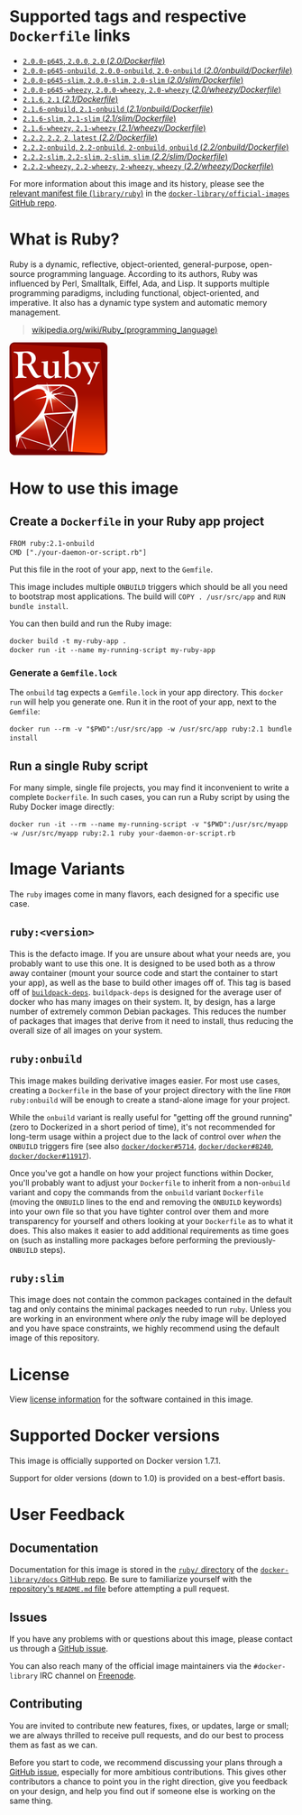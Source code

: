 # Supported tags and respective `Dockerfile` links

-	[`2.0.0-p645`, `2.0.0`, `2.0` (*2.0/Dockerfile*)](https://github.com/docker-library/ruby/blob/3c8701dbc263001651f8a0ac44bfb1c6113b69fa/2.0/Dockerfile)
-	[`2.0.0-p645-onbuild`, `2.0.0-onbuild`, `2.0-onbuild` (*2.0/onbuild/Dockerfile*)](https://github.com/docker-library/ruby/blob/4ccabb5557ce2001aa1ae2a5f719340eb33c0383/2.0/onbuild/Dockerfile)
-	[`2.0.0-p645-slim`, `2.0.0-slim`, `2.0-slim` (*2.0/slim/Dockerfile*)](https://github.com/docker-library/ruby/blob/3c8701dbc263001651f8a0ac44bfb1c6113b69fa/2.0/slim/Dockerfile)
-	[`2.0.0-p645-wheezy`, `2.0.0-wheezy`, `2.0-wheezy` (*2.0/wheezy/Dockerfile*)](https://github.com/docker-library/ruby/blob/3c8701dbc263001651f8a0ac44bfb1c6113b69fa/2.0/wheezy/Dockerfile)
-	[`2.1.6`, `2.1` (*2.1/Dockerfile*)](https://github.com/docker-library/ruby/blob/3c8701dbc263001651f8a0ac44bfb1c6113b69fa/2.1/Dockerfile)
-	[`2.1.6-onbuild`, `2.1-onbuild` (*2.1/onbuild/Dockerfile*)](https://github.com/docker-library/ruby/blob/4ccabb5557ce2001aa1ae2a5f719340eb33c0383/2.1/onbuild/Dockerfile)
-	[`2.1.6-slim`, `2.1-slim` (*2.1/slim/Dockerfile*)](https://github.com/docker-library/ruby/blob/3c8701dbc263001651f8a0ac44bfb1c6113b69fa/2.1/slim/Dockerfile)
-	[`2.1.6-wheezy`, `2.1-wheezy` (*2.1/wheezy/Dockerfile*)](https://github.com/docker-library/ruby/blob/3c8701dbc263001651f8a0ac44bfb1c6113b69fa/2.1/wheezy/Dockerfile)
-	[`2.2.2`, `2.2`, `2`, `latest` (*2.2/Dockerfile*)](https://github.com/docker-library/ruby/blob/3c8701dbc263001651f8a0ac44bfb1c6113b69fa/2.2/Dockerfile)
-	[`2.2.2-onbuild`, `2.2-onbuild`, `2-onbuild`, `onbuild` (*2.2/onbuild/Dockerfile*)](https://github.com/docker-library/ruby/blob/4ccabb5557ce2001aa1ae2a5f719340eb33c0383/2.2/onbuild/Dockerfile)
-	[`2.2.2-slim`, `2.2-slim`, `2-slim`, `slim` (*2.2/slim/Dockerfile*)](https://github.com/docker-library/ruby/blob/3c8701dbc263001651f8a0ac44bfb1c6113b69fa/2.2/slim/Dockerfile)
-	[`2.2.2-wheezy`, `2.2-wheezy`, `2-wheezy`, `wheezy` (*2.2/wheezy/Dockerfile*)](https://github.com/docker-library/ruby/blob/3c8701dbc263001651f8a0ac44bfb1c6113b69fa/2.2/wheezy/Dockerfile)

For more information about this image and its history, please see the [relevant manifest file (`library/ruby`)](https://github.com/docker-library/official-images/blob/master/library/ruby) in the [`docker-library/official-images` GitHub repo](https://github.com/docker-library/official-images).

# What is Ruby?

Ruby is a dynamic, reflective, object-oriented, general-purpose, open-source programming language. According to its authors, Ruby was influenced by Perl, Smalltalk, Eiffel, Ada, and Lisp. It supports multiple programming paradigms, including functional, object-oriented, and imperative. It also has a dynamic type system and automatic memory management.

> [wikipedia.org/wiki/Ruby_(programming_language)](https://en.wikipedia.org/wiki/Ruby_%28programming_language%29)

![logo](https://raw.githubusercontent.com/docker-library/docs/master/ruby/logo.png)

# How to use this image

## Create a `Dockerfile` in your Ruby app project

	FROM ruby:2.1-onbuild
	CMD ["./your-daemon-or-script.rb"]

Put this file in the root of your app, next to the `Gemfile`.

This image includes multiple `ONBUILD` triggers which should be all you need to bootstrap most applications. The build will `COPY . /usr/src/app` and `RUN
bundle install`.

You can then build and run the Ruby image:

	docker build -t my-ruby-app .
	docker run -it --name my-running-script my-ruby-app

### Generate a `Gemfile.lock`

The `onbuild` tag expects a `Gemfile.lock` in your app directory. This `docker run` will help you generate one. Run it in the root of your app, next to the `Gemfile`:

	docker run --rm -v "$PWD":/usr/src/app -w /usr/src/app ruby:2.1 bundle install

## Run a single Ruby script

For many simple, single file projects, you may find it inconvenient to write a complete `Dockerfile`. In such cases, you can run a Ruby script by using the Ruby Docker image directly:

	docker run -it --rm --name my-running-script -v "$PWD":/usr/src/myapp -w /usr/src/myapp ruby:2.1 ruby your-daemon-or-script.rb

# Image Variants

The `ruby` images come in many flavors, each designed for a specific use case.

## `ruby:<version>`

This is the defacto image. If you are unsure about what your needs are, you probably want to use this one. It is designed to be used both as a throw away container (mount your source code and start the container to start your app), as well as the base to build other images off of. This tag is based off of [`buildpack-deps`](https://registry.hub.docker.com/_/buildpack-deps/). `buildpack-deps` is designed for the average user of docker who has many images on their system. It, by design, has a large number of extremely common Debian packages. This reduces the number of packages that images that derive from it need to install, thus reducing the overall size of all images on your system.

## `ruby:onbuild`

This image makes building derivative images easier. For most use cases, creating a `Dockerfile` in the base of your project directory with the line `FROM ruby:onbuild` will be enough to create a stand-alone image for your project.

While the `onbuild` variant is really useful for "getting off the ground running" (zero to Dockerized in a short period of time), it's not recommended for long-term usage within a project due to the lack of control over *when* the `ONBUILD` triggers fire (see also [`docker/docker#5714`](https://github.com/docker/docker/issues/5714), [`docker/docker#8240`](https://github.com/docker/docker/issues/8240), [`docker/docker#11917`](https://github.com/docker/docker/issues/11917)).

Once you've got a handle on how your project functions within Docker, you'll probably want to adjust your `Dockerfile` to inherit from a non-`onbuild` variant and copy the commands from the `onbuild` variant `Dockerfile` (moving the `ONBUILD` lines to the end and removing the `ONBUILD` keywords) into your own file so that you have tighter control over them and more transparency for yourself and others looking at your `Dockerfile` as to what it does. This also makes it easier to add additional requirements as time goes on (such as installing more packages before performing the previously-`ONBUILD` steps).

## `ruby:slim`

This image does not contain the common packages contained in the default tag and only contains the minimal packages needed to run `ruby`. Unless you are working in an environment where *only* the ruby image will be deployed and you have space constraints, we highly recommend using the default image of this repository.

# License

View [license information](https://www.ruby-lang.org/en/about/license.txt) for the software contained in this image.

# Supported Docker versions

This image is officially supported on Docker version 1.7.1.

Support for older versions (down to 1.0) is provided on a best-effort basis.

# User Feedback

## Documentation

Documentation for this image is stored in the [`ruby/` directory](https://github.com/docker-library/docs/tree/master/ruby) of the [`docker-library/docs` GitHub repo](https://github.com/docker-library/docs). Be sure to familiarize yourself with the [repository's `README.md` file](https://github.com/docker-library/docs/blob/master/README.md) before attempting a pull request.

## Issues

If you have any problems with or questions about this image, please contact us through a [GitHub issue](https://github.com/docker-library/ruby/issues).

You can also reach many of the official image maintainers via the `#docker-library` IRC channel on [Freenode](https://freenode.net).

## Contributing

You are invited to contribute new features, fixes, or updates, large or small; we are always thrilled to receive pull requests, and do our best to process them as fast as we can.

Before you start to code, we recommend discussing your plans through a [GitHub issue](https://github.com/docker-library/ruby/issues), especially for more ambitious contributions. This gives other contributors a chance to point you in the right direction, give you feedback on your design, and help you find out if someone else is working on the same thing.

